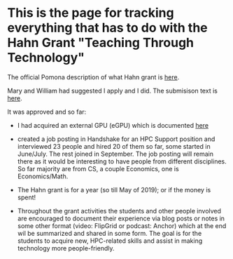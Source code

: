 # This is the page for tracking everything that has to do with the Hahn Grant "Teaching Through Technology"

The official Pomona description of what Hahn grant is [here](https://www.pomona.edu/administration/academic-dean/funding/teaching-and-learning).

Mary and William had suggested I apply and I did. The submisison text is [here](https://github.com/Pomona-ITS/hpc/blob/master/projects/HahnGrant/ITS_HPC_Submission.md). 

It was approved and so far:

- I had acquired an external GPU (eGPU) which is documented [here](https://github.com/Pomona-ITS/hpc/blob/master/design/vendors/Sonnet/README.md)

- created a job posting in Handshake for an HPC Support position and interviewed 23 people and hired 20 of them so far, some  started in June/July. The rest joined in September. The job posting will remain there as it would be interesting to have people from different disciplines. So far majority are from CS, a couple Economics, one is Economics/Math.


- The Hahn grant is for a year (so till May of 2019); or if the money is spent!

- Throughout the grant activities the students and other people involved are encouraged to document their experience via blog posts or notes in some other format (video: FlipGrid or podcast: Anchor) which at the end wil be summarized and shared in some form. The goal is for the students to acquire new, HPC-related skills and assist in making technology more people-friendly.
